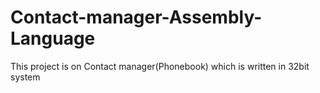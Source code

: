 # Contact-manager-Assembly-Language
This project is on Contact manager(Phonebook) which is written in 32bit system
